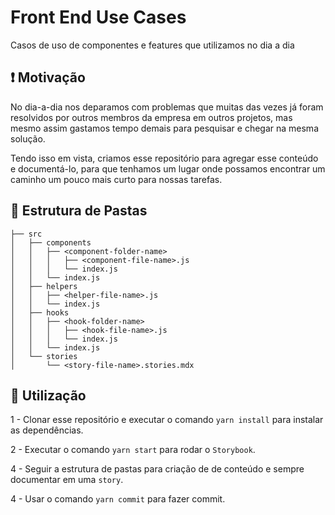 # Front End Use Cases

Casos de uso de componentes e features que utilizamos no dia a dia

## ❗️ Motivação

No dia-a-dia nos deparamos com problemas que muitas das vezes já foram resolvidos por outros membros da empresa em outros projetos, mas mesmo assim gastamos tempo demais para
pesquisar e chegar na mesma solução.

Tendo isso em vista, criamos esse repositório para agregar esse conteúdo e documentá-lo, para que tenhamos um lugar onde possamos encontrar
um caminho um pouco mais curto para nossas tarefas.  

## 📂 Estrutura de Pastas

```
├── src
│   ├── components
│   │   ├── <component-folder-name>
│   │   │   ├── <component-file-name>.js
│   │   │   └── index.js
│   │   └── index.js
│   ├── helpers
│   │   ├── <helper-file-name>.js
│   │   └── index.js
│   ├── hooks
│   │   ├── <hook-folder-name>
│   │   │   ├── <hook-file-name>.js
│   │   │   └── index.js
│   │   └── index.js
│   └── stories
│       └── <story-file-name>.stories.mdx
```

## 🚀 Utilização

1 - Clonar esse repositório e executar o comando `yarn install` para instalar as dependências.

2 - Executar o comando `yarn start` para rodar o `Storybook`.

4 - Seguir a estrutura de pastas para criação de de conteúdo e sempre documentar em uma `story`.

4 - Usar o comando `yarn commit` para fazer commit.
